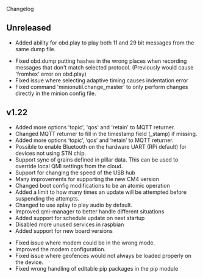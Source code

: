 Changelog

## Unreleased
+ Added ability for obd.play to play both 11 and 29 bit messages from the same dump file.

- Fixed obd.dump putting hashes in the wrong places when recording messages that don't match selected protocol. (Previously would cause 'fromhex' error on obd.play)
- Fixed issue where selecting adaptive timing causes indentation error
- Fixed command 'minionutil.change_master' to only perform changes directly in the minion config file.

## v1.22

+ Added more options 'topic', 'qos' and 'retain' to MQTT returner.
+ Changed MQTT returner to fill in the timestamp field (_stamp) if missing.
+ Added more options ‘topic’, ‘qos’ and ‘retain’ to MQTT returner.
+ Possible to enable Bluetooth on the hardware UART (RPi default) for devices not using STN chip.
+ Support sync of grains defined in pillar data. This can be used to override local QMI settings from the cloud.
+ Support for changing the speed of the USB hub
+ Many improvements for supporting the new CM4 version
+ Changed boot config modifications to be an atomic operation
+ Added a limit to how many times an update will be attempted before suspending the attempts.
+ Changed to use aplay to play audio by default.
+ Improved qmi-manager to better handle different situations
+ Added support for schedule update on next startup
+ Disabled more unused services in raspbian
+ Added support for new board versions

- Fixed issue where modem could be in the wrong mode.
- Improved the modem configuration.
- Fixed issue where geofences would not always be loaded properly on the device.
- Fixed wrong handling of editable pip packages in the pip module
